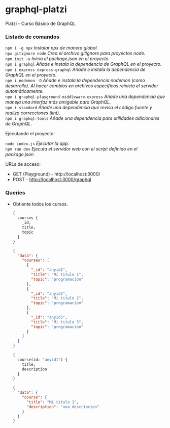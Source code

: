 # graphql-platzi
Platzi - Curso Básico de GraphQL

### Listado de comandos

`npm i -g npx`  _Instalar npx de manera global._
<br>`npx gitignore node`  _Crea el archivo gitignore para proyectos node._
<br>`npm init -y`  _Inicia el package.json en el proyecto._
<br>`npm i graphql`  _Añade e instala la dependencia de GraphQL en el proyecto._
<br>`npm i express express-graphql`  _Añade e instala la dependencia de GraphQL en el proyecto._
<br>`npm i nodemon -D`  _Añade e instala la dependencia nodemon (como desarrollo). Al hacer cambios en archivos específicos reinicia el servidor automáticamente._
<br>`npm i graphql-playground-middleware-express`  _Añade una dependencia que maneja una interfaz más amigable para GraphQL._
<br>`npm i standard`  _Añade una dependencia que revisa el código fuente y realiza correcciones (lint)._
<br>`npm i graphql-tools`  _Añade una dependencia para utilidades adicionales de GraphQL._

Ejecutando el proyecto:

`node index.js`  _Ejecutar la app._
<br>`npm run dev`  _Ejecuta el servidor web con el script definido en el package.json_

URLs de acceso:
- GET (Playground) - http://localhost:3000/
- POST - [http://localhost:3000/graphql](http://localhost:3000/)

### Queries

- Obtiente todos los cursos.
  ```graphql
  {
    courses {
      _id,
      title,
      topic
    }
  }
  ```

  ```json
  {
    "data": {
      "courses": [
        {
          "_id": "anyid1",
          "title": "Mi titulo 1",
          "topic": "programacion"
        },
        {
          "_id": "anyid2",
          "title": "Mi titulo 2",
          "topic": "programacion"
        },
        {
          "_id": "anyid3",
          "title": "Mi titulo 3",
          "topic": "programacion"
        }
      ]
    }
  }
  ```

  ```graphql
  {
    course(id: "anyid1") {
      title,
      description
    }
  }
  ```

  ```json
  {
    "data": {
      "course": {
        "title": "Mi titulo 1",
        "description": "una descripcion"
      }
    }
  }
  ```
